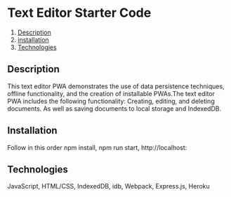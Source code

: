 # Text Editor Starter Code

1. [Description](#description)
2. [installation](#installation)
3. [Technologies](#technologies)


<a name = "description"></a>
## Description
This text editor PWA demonstrates the use of data persistence techniques, offline functionality, and the creation of installable PWAs.The text editor PWA includes the following functionality: Creating, editing, and deleting documents. As well as
saving documents to local storage and IndexedDB.

<a name = "installation"></a>
## Installation
Follow in this order npm install,
npm run start,
http://localhost:

<a name = "technologies"></a>
## Technologies
JavaScript,
HTML/CSS,
IndexedDB,
idb,
Webpack,
Express.js,
Heroku

